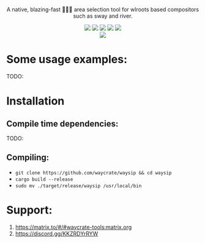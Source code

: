 <p align=center>
  <!-- <img src="https://git.sr.ht/~shinyzenith/wayshot/blob/main/docs/assets/wayshot.png" alt=wayshot width=60%> -->
  <p align=center>A native, blazing-fast 🚀🚀🚀 area selection tool for wlroots based compositors such as sway and river.</p>

  <p align="center">
  <a href="./LICENSE.md"><img src="https://img.shields.io/github/license/waycrate/wayshot?style=flat-square&logo=appveyor"></a>
  <img src="https://img.shields.io/badge/cargo-v0.2.2-green?style=flat-square&logo=appveyor">
  <img src="https://img.shields.io/github/issues/waycrate/waysip?style=flat-square&logo=appveyor">
  <img src="https://img.shields.io/github/forks/waycrate/waysip?style=flat-square&logo=appveyor">
  <img src="https://img.shields.io/github/stars/waycrate/waysip?style=flat-square&logo=appveyor">
  <br>
  <img src="https://repology.org/badge/vertical-allrepos/waysip.svg">
  </p>
</p>

# Some usage examples:

TODO:

# Installation

## Compile time dependencies:
TODO:

## Compiling:

-   `git clone https://github.com/waycrate/waysip && cd waysip`
-   `cargo build --release`
-   `sudo mv ./target/release/waysip /usr/local/bin`

# Support:

1. https://matrix.to/#/#waycrate-tools:matrix.org
2. https://discord.gg/KKZRDYrRYW

